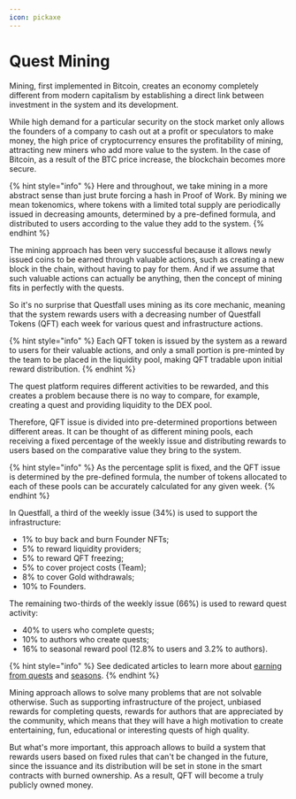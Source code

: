 ```yaml
---
icon: pickaxe
---
```


# Quest Mining

Mining, first implemented in Bitcoin, creates an economy completely different from modern capitalism by establishing a direct link between investment in the system and its development.

While high demand for a particular security on the stock market only allows the founders of a company to cash out at a profit or speculators to make money, the high price of cryptocurrency ensures the profitability of mining, attracting new miners who add more value to the system. In the case of Bitcoin, as a result of the BTC price increase, the blockchain becomes more secure.

{% hint style="info" %}
Here and throughout, we take mining in a more abstract sense than just brute forcing a hash in Proof of Work. By mining we mean tokenomics, where tokens with a limited total supply are periodically issued in decreasing amounts, determined by a pre-defined formula, and distributed to users according to the value they add to the system.
{% endhint %}

The mining approach has been very successful because it allows newly issued coins to be earned through valuable actions, such as creating a new block in the chain, without having to pay for them. And if we assume that such valuable actions can actually be anything, then the concept of mining fits in perfectly with the quests.

So it's no surprise that Questfall uses mining as its core mechanic, meaning that the system rewards users with a decreasing number of Questfall Tokens (QFT) each week for various quest and infrastructure actions.

{% hint style="info" %}
Each QFT token is issued by the system as a reward to users for their valuable actions, and only a small portion is pre-minted by the team to be placed in the liquidity pool, making QFT tradable upon initial reward distribution.
{% endhint %}

The quest platform requires different activities to be rewarded, and this creates a problem because there is no way to compare, for example, creating a quest and providing liquidity to the DEX pool.

Therefore, QFT issue is divided into pre-determined proportions between different areas. It can be thought of as different mining pools, each receiving a fixed percentage of the weekly issue and distributing rewards to users based on the comparative value they bring to the system.

{% hint style="info" %}
As the percentage split is fixed, and the QFT issue is determined by the pre-defined formula, the number of tokens allocated to each of these pools can be accurately calculated for any given week.
{% endhint %}

In Questfall, a third of the weekly issue (34%) is used to support the infrastructure:

* 1% to buy back and burn Founder NFTs;
* 5% to reward liquidity providers;
* 5% to reward QFT freezing;
* 5% to cover project costs (Team);
* 8% to cover Gold withdrawals;
* 10% to Founders.

The remaining two-thirds of the weekly issue (66%) is used to reward quest activity:

* 40% to users who complete quests;
* 10% to authors who create quests;
* 16% to seasonal reward pool (12.8% to users and 3.2% to authors).

{% hint style="info" %}
See dedicated articles to learn more about [earning from quests](../quest-mining/overview.md) and [seasons](../quest-mining/seasons-16.md).
{% endhint %}

Mining approach allows to solve many problems that are not solvable otherwise. Such as supporting infrastructure of the project, unbiased rewards for completing quests, rewards for authors that are appreciated by the community, which means that they will have a high motivation to create entertaining, fun, educational or interesting quests of high quality.&#x20;

But what's more important, this approach allows to build a system that rewards users based on fixed rules that can't be changed in the future, since the issuance and its distribution will be set in stone in the smart contracts with burned ownership. As a result, QFT will become a truly publicly owned money.
